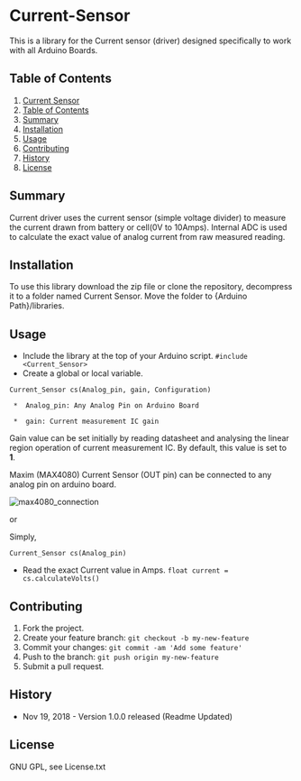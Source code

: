 # Current-Sensor
This is a library for the Current sensor (driver) designed specifically to work with all Arduino Boards.

## Table of Contents

1. [Current Sensor](#CurrentSensor)
2. [Table of Contents](#table-of-contents)
3. [Summary](#summary)
4. [Installation](#installation)
5. [Usage](#usage)
6. [Contributing](#contributing)
7. [History](#history)
8. [License](#license)

<snippet>
<content>
  

## Summary

Current driver uses the current sensor (simple voltage divider) to measure the current drawn from battery or cell(0V to 10Amps). Internal ADC is used to calculate the exact value of analog current from raw measured reading.


## Installation

To use this library download the zip file or clone the repository, decompress it to a folder named Current Sensor. Move the folder to {Arduino Path}/libraries.

## Usage

* Include the library at the top of your Arduino script. `#include <Current_Sensor>`
* Create a global or local variable. 
  
 `Current_Sensor cs(Analog_pin, gain, Configuration)`
  ```
   *  Analog_pin: Any Analog Pin on Arduino Board
   
   *  gain: Current measurement IC gain  
 
   ```
  
   Gain value can be set initially by reading datasheet and analysing the linear region operation of current measurement IC.
 By default, this value is set to **1**. 
   
  Maxim (MAX4080) Current Sensor (OUT pin) can be connected to any analog pin on arduino board.

![max4080_connection](https://user-images.githubusercontent.com/25079922/48984902-00c5ed00-f102-11e8-85f7-d4d0b495e62a.png)
  
  
 or
 
 Simply,
  
 `Current_Sensor cs(Analog_pin)`
 
* Read the exact Current value in Amps.
 `float current = cs.calculateVolts()`

## Contributing

1. Fork the project.
2. Create your feature branch: `git checkout -b my-new-feature`
3. Commit your changes: `git commit -am 'Add some feature'`
4. Push to the branch: `git push origin my-new-feature`
5. Submit a pull request.

## History

- Nov  19, 2018   - Version 1.0.0 released (Readme Updated)

## License

GNU GPL, see License.txt
</content>
</snippet>

